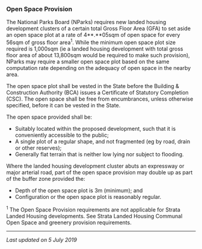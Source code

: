 ### Open Space Provision

The National Parks Board (NParks) requires new landed housing
development clusters of a certain total Gross Floor Area (GFA) to set
aside an open space plot at a rate of 4**.**05sqm of open space for
every 56sqm of gross floor area<sup>1</sup>. While the minimum open
space plot size required is 1,000sqm (ie a landed housing development
with total gross floor area of about 13,800sqm would be required to make
such provision), NParks may require a smaller open space plot based on
the same computation rate depending on the adequacy of open space in the
nearby area.

The open space plot shall be vested in the State before the Building &
Construction Authority (BCA) issues a Certificate of Statutory
Completion (CSC). The open space shall be free from encumbrances, unless
otherwise specified, before it can be vested in the State.

The open space provided shall be:

-   Suitably located within the proposed development, such that it is
    conveniently accessible to the public;
-   A single plot of a regular shape, and not fragmented (eg by road,
    drain or other reserves);
-   Generally flat terrain that is neither low lying nor subject to
    flooding.

Where the landed housing development cluster abuts an expressway or
major arterial road, part of the open space provision may double up as
part of the buffer zone provided the:

-   Depth of the open space plot is 3m (minimum); and
-   Configuration or the open space plot is reasonably regular.

<sup>1</sup> The Open Space Provision requirements are not applicable
for Strata Landed Housing developments. See Strata Landed Housing
Communal Open Space and greenery provision requirements.

------------------------------------------------------------------------

*Last updated on 5 July 2019*
